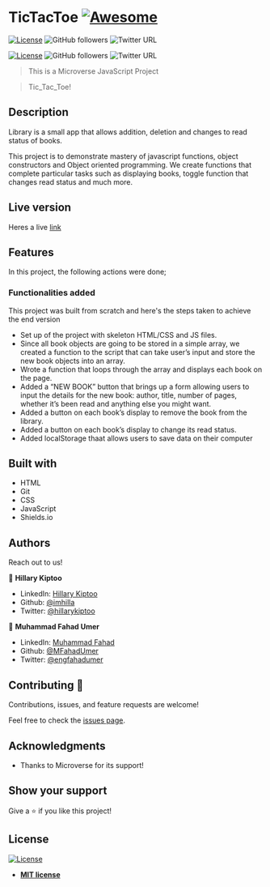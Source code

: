 # TicTacToe [![Awesome](https://cdn.rawgit.com/sindresorhus/awesome/d7305f38d29fed78fa85652e3a63e154dd8e8829/media/badge.svg)](https://github.com/MFahadUmer/Library)

[![License](https://img.shields.io/badge/License-MIT-green.svg)]()
![GitHub followers](https://img.shields.io/github/followers/imhilla?label=imhilla&style=social)
![Twitter URL](https://img.shields.io/twitter/follow/hillarykiptoo_?label=Follow&style=social)

[![License](https://img.shields.io/badge/License-MIT-green.svg)]()
![GitHub followers](https://img.shields.io/github/followers/MFahadUmer?label=mfahadumer&style=social)
![Twitter URL](https://img.shields.io/twitter/follow/engfahadumer?label=Follow&style=social)

> This is a Microverse JavaScript Project

> Tic_Tac_Toe!

## Description

Library is a small app that allows addition, deletion and changes to read status of books.

This project is to demonstrate mastery of javascript functions, object constructors and Object oriented programming.
We create functions that complete particular tasks such as displaying books, toggle function that changes read status and much more.

## Live version

Heres a live <a href="https://raw.githack.com/MFahadUmer/Library/master/index.html">link</a>

## Features

In this project, the following actions were done;

### Functionalities added

This project was built from scratch and here's the steps taken to achieve the end version

- Set up of the project with skeleton HTML/CSS and JS files.
- Since all book objects are going to be stored in a simple array, we created a function to the script that can take user’s input and store the new book objects into an array.
- Wrote a function that loops through the array and displays each book on the page.
- Added a “NEW BOOK” button that brings up a form allowing users to input the details for the new book: author, title,  number of pages, whether it’s been read and anything else you might want.
- Added a button on each book’s display to remove the book from the library.
- Added a button on each book’s display to change its read status.
- Added localStorage thaat allows users to save data on their computer

## Built with

- HTML
- Git
- CSS
- JavaScript
- Shields.io

## Authors

Reach out to us!

👤 **Hillary Kiptoo**

- LinkedIn: [Hillary Kiptoo](https://www.linkedin.com/in/hillarykiptoo)
- Github: [@imhilla](https://github.com/imhilla)
- Twitter: [@hillarykiptoo](https://twitter.com/hillarykiptoo_)

👤 **Muhammad Fahad Umer**

- LinkedIn: [Muhammad Fahad](https://www.linkedin.com/in/hillarykiptoo)
- Github: [@MFahadUmer](https://github.com/MFahadUmer)
- Twitter: [@engfahadumer](https://twitter.com/@engfahadumer)


## Contributing 🤝

Contributions, issues, and feature requests are welcome!

Feel free to check the [issues page](https://github.com/MFahadUmer/Library/issues).

## Acknowledgments

- Thanks to Microverse for its support!

## Show your support

Give a ⭐️ if you like this project!

## License

[![License](http://img.shields.io/:license-mit-blue.svg?style=flat-square)](http://badges.mit-license.org)

- **[MIT license](http://opensource.org/licenses/mit-license.php)**
